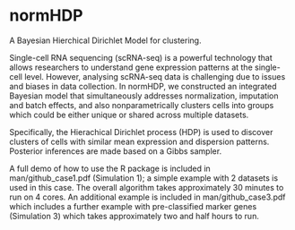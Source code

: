 # normHDP
A Bayesian Hierchical Dirichlet Model for clustering.

Single-cell RNA sequencing (scRNA-seq) is a powerful technology that allows researchers to understand gene expression patterns at the single-cell level. However, analysing
scRNA-seq data is challenging due to issues and biases in data collection. In normHDP, we constructed an integrated Bayesian model that simultaneously addresses normalization,
imputation and batch effects, and also nonparametrically clusters cells into groups which could be either unique or shared across multiple datasets.

Specifically, the Hierachical Dirichlet process (HDP) is used to discover clusters of cells with similar mean expression and dispersion patterns. Posterior inferences are made based on a Gibbs sampler.

A full demo of how to use the R package is included in man/github_case1.pdf (Simulation 1); a simple example with 2 datasets is used in this case. The overall algorithm takes approximately 30 minutes to run on 4 cores. An additional example is included in man/github_case3.pdf which includes a further example with pre-classified marker
genes (Simulation 3) which takes approximately two and half hours to run.
